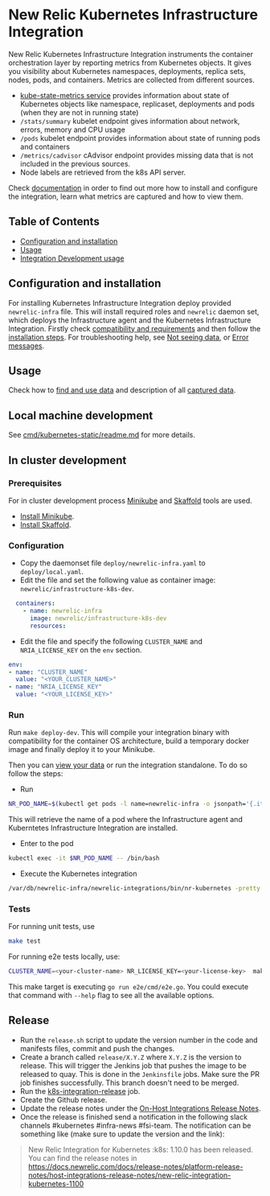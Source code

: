 # New Relic Kubernetes Infrastructure Integration

New Relic Kubernetes Infrastructure Integration instruments the container orchestration layer by reporting metrics from Kubernetes objects. It gives you visibility about Kubernetes namespaces, deployments, replica sets, nodes, pods, and containers. Metrics are collected from different sources.
* [kube-state-metrics service](https://github.com/kubernetes/kube-state-metrics) provides information about state of Kubernetes objects like namespace, replicaset, deployments and pods (when they are not in running state)
* `/stats/summary` kubelet endpoint gives information about network, errors, memory and CPU usage
* `/pods` kubelet endpoint provides information about state of running pods and containers
* `/metrics/cadvisor` cAdvisor endpoint provides missing data that is not included in the previous sources.
* Node labels are retrieved from the k8s API server.

Check [documentation](https://docs.newrelic.com/docs/kubernetes-integration-new-relic-infrastructure) in order to find out more how to install and configure the integration, learn what metrics are captured and how to view them.

## Table of Contents

* [Configuration and installation](#configuration-and-installation)
* [Usage](#usage)
* [Integration Development usage](#integration-development-usage)

## Configuration and installation

For installing Kubernetes Infrastructure Integration deploy provided `newrelic-infra` file. This will install required roles and `newrelic` daemon set, which deploys the Infrastructure agent and the Kubernetes Infrastructure Integration.
Firstly check [compatibility and requirements](https://docs.newrelic.com/docs/kubernetes-monitoring-integration#compatibility) and then follow the
[installation steps](https://docs.newrelic.com/docs/kubernetes-monitoring-integration#install).
For troubleshooting help, see [Not seeing data](https://docs.newrelic.com/docs/integrations/host-integrations/troubleshooting/kubernetes-integration-troubleshooting-not-seeing-data), or [Error messages](https://docs.newrelic.com/docs/integrations/host-integrations/troubleshooting/kubernetes-integration-troubleshooting-error-messages).

## Usage

Check how to [find and use data](https://docs.newrelic.com/docs/kubernetes-monitoring-integration#view-data) and description of all [captured data](https://docs.newrelic.com/docs/kubernetes-monitoring-integration#metrics).

## Local machine development

See [cmd/kubernetes-static/readme.md](./cmd/kubernetes-static/readme.md) for more details.

## In cluster development

### Prerequisites
For in cluster development process [Minikube](https://kubernetes.io/docs/getting-started-guides/minikube) and [Skaffold](https://github.com/GoogleCloudPlatform/skaffold) tools are used.
* [Install Minikube](https://kubernetes.io/docs/tasks/tools/install-minikube/).
* [Install Skaffold](https://github.com/GoogleCloudPlatform/skaffold#installation).

### Configuration

* Copy the daemonset file `deploy/newrelic-infra.yaml` to `deploy/local.yaml`.
* Edit the file and set the following value as container image: `newrelic/infrastructure-k8s-dev`.

```yaml
  containers:
    - name: newrelic-infra
      image: newrelic/infrastructure-k8s-dev
      resources:
```

* Edit the file and specify the following `CLUSTER_NAME` and `NRIA_LICENSE_KEY` on the `env` section.

 ```yaml
 env:
 - name: "CLUSTER_NAME"
   value: "<YOUR_CLUSTER_NAME>"
 - name: "NRIA_LICENSE_KEY"
   value: "<YOUR_LICENSE_KEY>"
 ```

### Run

Run `make deploy-dev`. This will compile your integration binary with compatibility for the container OS architecture, build a temporary docker image and finally deploy it to your Minikube.

Then you can [view your data](#usage) or run the integration standalone. To do so follow the steps:

* Run

```bash
NR_POD_NAME=$(kubectl get pods -l name=newrelic-infra -o jsonpath='{.items[0].metadata.name}')
```
This will retrieve the name of a pod where the Infrastructure agent and Kuberntetes Infrastructure Integration are installed.

* Enter to the pod

```bash
kubectl exec -it $NR_POD_NAME -- /bin/bash
```

* Execute the Kubernetes integration

```bash
/var/db/newrelic-infra/newrelic-integrations/bin/nr-kubernetes -pretty
```

### Tests

For running unit tests, use

```bash
make test
```

For running e2e tests locally, use:

```bash
CLUSTER_NAME=<your-cluster-name> NR_LICENSE_KEY=<your-license-key>  make e2e
```

This make target is executing `go run e2e/cmd/e2e.go`. You could execute that
command with `--help` flag to see all the available options.

## Release

- Run the `release.sh` script to update the version number in the code and 
  manifests files, commit and push the changes.
- Create a branch called `release/X.Y.Z` where `X.Y.Z` is the version to
  release. This will trigger the Jenkins job that pushes the image to
  be released to quay. This is done in the `Jenkinsfile` jobs. Make sure the PR
  job finishes successfully. This branch doesn't need to be merged.
- Run the [k8s-integration-release](`https://fsi-build.pdx.vm.datanerd.us/job/k8s-integration-release/`)
  job.
- Create the Github release.
- Update the release notes under the [On-Host Integrations Release Notes](https://docs.newrelic.com/docs/release-notes/platform-release-notes).
- Once the release is finished send a notification in the following slack
  channels #kubernetes #infra-news #fsi-team. The notification can be
  something like (make sure to update the version and the link):

> New Relic Integration for Kubernetes :k8s: 1.10.0 has been released.
> You can find the release notes in https://docs.newrelic.com/docs/release-notes/platform-release-notes/host-integrations-release-notes/new-relic-integration-kubernetes-1100
